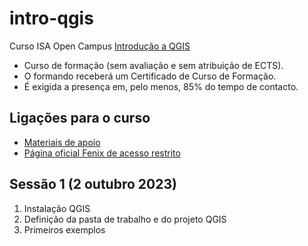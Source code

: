 # intro-qgis
Curso ISA Open Campus [Introdução a QGIS](https://www.isa-opencampus.pt/introducaoQGIS)

* Curso de formação (sem avaliação e sem atribuição de ECTS).
* O formando receberá um Certificado de Curso de Formação.
* É exigida a presença em, pelo menos, 85% do tempo de contacto.

## Ligações para o curso

* [Materiais de apoio](https://isa-ulisboa.github.io/sig/)
* [Página oficial Fenix de acesso restrito](https://fenix.isa.ulisboa.pt/courses/cfiqgis-846413499991002)

## Sessão 1 (2 outubro 2023)

1. Instalação QGIS
2. Definição da pasta de trabalho e do projeto QGIS
3. Primeiros exemplos

